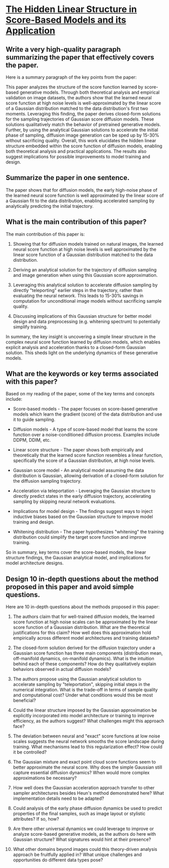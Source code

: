 # [The Hidden Linear Structure in Score-Based Models and its Application](https://arxiv.org/abs/2311.10892)

## Write a very high-quality paragraph summarizing the paper that effectively covers the paper.

 Here is a summary paragraph of the key points from the paper:

This paper analyzes the structure of the score function learned by score-based generative models. Through both theoretical analysis and empirical validation on image datasets, the authors show that the learned neural score function at high noise levels is well-approximated by the linear score of a Gaussian distribution matched to the data distribution's first two moments. Leveraging this finding, the paper derives closed-form solutions for the sampling trajectories of Gaussian score diffusion models. These solutions qualitatively match the behavior of pretrained generative models. Further, by using the analytical Gaussian solutions to accelerate the initial phase of sampling, diffusion image generation can be sped up by 15-30% without sacrificing quality. Overall, this work elucidates the hidden linear structure embedded within the score function of diffusion models, enabling both theoretical analysis and practical applications. The results also suggest implications for possible improvements to model training and design.


## Summarize the paper in one sentence.

 The paper shows that for diffusion models, the early high-noise phase of the learned neural score function is well approximated by the linear score of a Gaussian fit to the data distribution, enabling accelerated sampling by analytically predicting the initial trajectory.


## What is the main contribution of this paper?

 The main contribution of this paper is:

1) Showing that for diffusion models trained on natural images, the learned neural score function at high noise levels is well approximated by the linear score function of a Gaussian distribution matched to the data distribution. 

2) Deriving an analytical solution for the trajectory of diffusion sampling and image generation when using this Gaussian score approximation.

3) Leveraging this analytical solution to accelerate diffusion sampling by directly "teleporting" earlier steps in the trajectory, rather than evaluating the neural network. This leads to 15-30% savings in computation for unconditional image models without sacrificing sample quality.

4) Discussing implications of this Gaussian structure for better model design and data preprocessing (e.g. whitening spectrum) to potentially simplify training.

In summary, the key insight is uncovering a simple linear structure in the complex neural score function learned by diffusion models, which enables explicit analysis and acceleration thanks to a closed-form Gaussian solution. This sheds light on the underlying dynamics of these generative models.


## What are the keywords or key terms associated with this paper?

 Based on my reading of the paper, some of the key terms and concepts include:

- Score-based models - The paper focuses on score-based generative models which learn the gradient (score) of the data distribution and use it to guide sampling.

- Diffusion models - A type of score-based model that learns the score function over a noise-conditioned diffusion process. Examples include DDPM, DDIM, etc. 

- Linear score structure - The paper shows both empirically and theoretically that the learned score function resembles a linear function, specifically the score of a Gaussian distribution, at high noise levels. 

- Gaussian score model - An analytical model assuming the data distribution is Gaussian, allowing derivation of a closed-form solution for the diffusion sampling trajectory.

- Acceleration via teleportation - Leveraging the Gaussian structure to directly predict states in the early diffusion trajectory, accelerating sampling by skipping neural network evaluations.  

- Implications for model design - The findings suggest ways to inject inductive biases based on the Gaussian structure to improve model training and design.

- Whitening distribution - The paper hypothesizes "whitening" the training distribution could simplify the target score function and improve training.

So in summary, key terms cover the score-based models, the linear structure findings, the Gaussian analytical model, and implications for model architecture designs.


## Design 10 in-depth questions about the method proposed in this paper and avoid simple questions.

 Here are 10 in-depth questions about the methods proposed in this paper:

1. The authors claim that for well-trained diffusion models, the learned score function at high noise scales can be approximated by the linear score function of a Gaussian distribution. What are the theoretical justifications for this claim? How well does this approximation hold empirically across different model architectures and training datasets?

2. The closed-form solution derived for the diffusion trajectory under a Gaussian score function has three main components (distribution mean, off-manifold dynamics, on-manifold dynamics). What is the intuition behind each of these components? How do they qualitatively explain behaviors observed in actual diffusion models?

3. The authors propose using the Gaussian analytical solution to accelerate sampling by "teleportation", skipping initial steps in the numerical integration. What is the trade-off in terms of sample quality and computational cost? Under what conditions would this be most beneficial? 

4. Could the linear structure imposed by the Gaussian approximation be explicitly incorporated into model architecture or training to improve efficiency, as the authors suggest? What challenges might this approach face?

5. The deviation between neural and "exact" score functions at low noise scales suggests the neural network smooths the score landscape during training. What mechanisms lead to this regularization effect? How could it be controlled?

6. The Gaussian mixture and exact point cloud score functions seem to better approximate the neural score. Why does the simple Gaussian still capture essential diffusion dynamics? When would more complex approximations be necessary?  

7. How well does the Gaussian acceleration approach transfer to other sampler architectures besides Heun's method demonstrated here? What implementation details need to be adapted?

8. Could analysis of the early phase diffusion dynamics be used to predict properties of the final samples, such as image layout or stylistic attributes? If so, how?

9. Are there other universal dynamics we could leverage to improve or analyze score-based generative models, as the authors do here with Gaussian structure? What signatures would hint at their presence?  

10. What other domains beyond images could this theory-driven analysis approach be fruitfully applied in? What unique challenges and opportunities do different data types pose?
